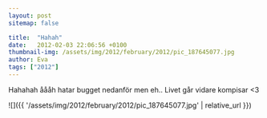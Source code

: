 ```yaml
---
layout: post
sitemap: false

title:  "Hahah"
date:   2012-02-03 22:06:56 +0100
thumbnail-img: /assets/img/2012/february/2012/pic_187645077.jpg
author: Eva
tags: ["2012"]
---
```


Hahahah åååh hatar bugget nedanför men eh.. Livet går vidare kompisar <3

![]({{ '/assets/img/2012/february/2012/pic_187645077.jpg'  | relative_url }})

